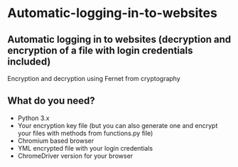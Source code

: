 # Automatic-logging-in-to-websites
## Automatic logging in to websites (decryption and encryption of a file with login credentials included)

Encryption and decryption using Fernet from cryptography


## What do you need?
- Python 3.x
- Your encryption key file (but you can also generate one and encrypt your files with methods from functions.py file)
- Chromium based browser
- YML encrypted file with your login credentials
- ChromeDriver version for your browser
